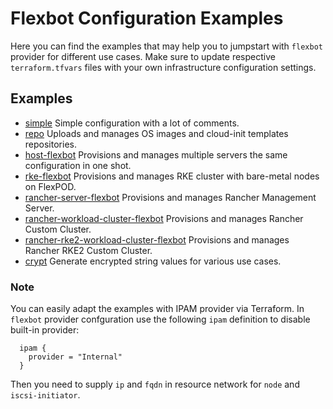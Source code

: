 # Flexbot Configuration Examples

Here you can find the examples that may help you to jumpstart with `flexbot` provider for different use cases.
Make sure to update respective `terraform.tfvars` files with your own infrastructure configuration settings.

## Examples

* [simple](./simple) Simple configuration with a lot of comments.
* [repo](./repo) Uploads and manages OS images and cloud-init templates repositories.
* [host-flexbot](./host-flexbot) Provisions and manages multiple servers the same configuration in one shot.
* [rke-flexbot](./rke-flexbot) Provisions and manages RKE cluster with bare-metal nodes on FlexPOD.
* [rancher-server-flexbot](./rancher-server-flexbot) Provisions and manages Rancher Management Server.
* [rancher-workload-cluster-flexbot](./rancher-workload-cluster-flexbot) Provisions and manages Rancher Custom Cluster.
* [rancher-rke2-workload-cluster-flexbot](./rancher-rke2-workload-cluster-flexbot) Provisions and manages Rancher RKE2 Custom Cluster.
* [crypt](./crypt) Generate encrypted string values for various use cases.

### Note
You can easily adapt the examples with IPAM provider via Terraform.
In `flexbot` provider confguration use the following `ipam` definition to disable built-in provider:
```
  ipam {
    provider = "Internal"
  }
```
Then you need to supply `ip` and `fqdn` in resource network for `node` and `iscsi-initiator`.
